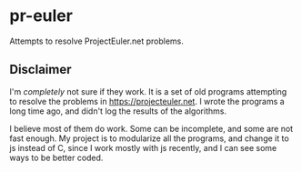 # pr-euler
Attempts to resolve ProjectEuler.net problems.

## Disclaimer

I'm *completely* not sure if they work.
It is a set of old programs attempting to resolve the problems in https://projecteuler.net.
I wrote the programs a long time ago, and didn't log the results of the algorithms.

I believe most of them do work. Some can be incomplete, and some are not fast enough.
My project is to modularize all the programs, and change it to js instead of C, since I work mostly with js recently, and I can see some ways to be better coded.
